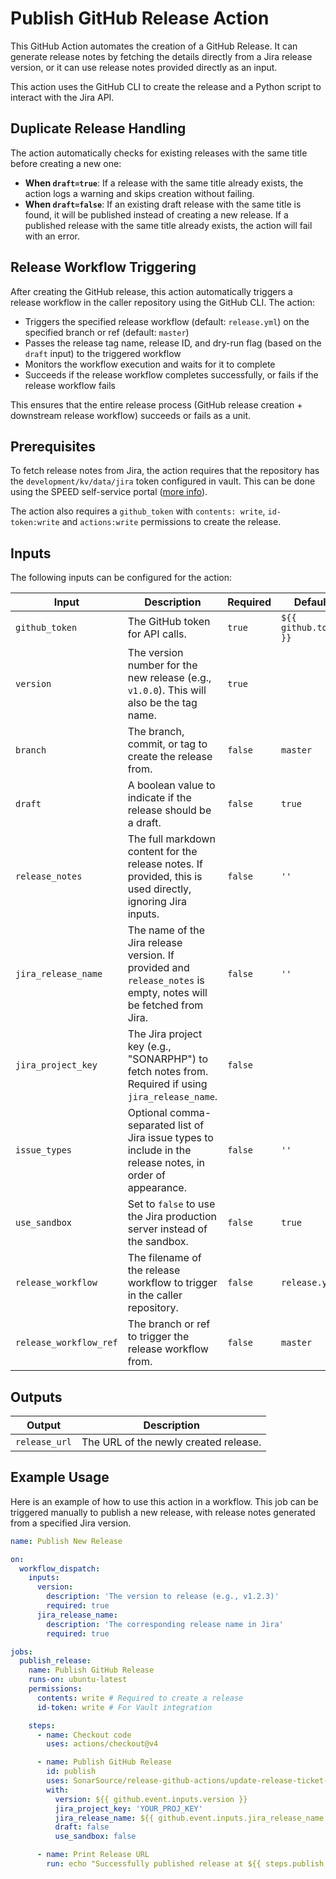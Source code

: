 # Publish GitHub Release Action

This GitHub Action automates the creation of a GitHub Release. It can generate release notes by fetching the details
directly from a Jira release version, or it can use release notes provided directly as an input.

This action uses the GitHub CLI to create the release and a Python script to interact with the Jira API.

## Duplicate Release Handling

The action automatically checks for existing releases with the same title before creating a new one:

- **When `draft=true`**: If a release with the same title already exists, the action logs a warning and skips creation without failing.
- **When `draft=false`**: If an existing draft release with the same title is found, it will be published instead of creating a new release. If a published release with the same title already exists, the action will fail with an error.

## Release Workflow Triggering

After creating the GitHub release, this action automatically triggers a release workflow in the caller repository using the GitHub CLI. The action:

- Triggers the specified release workflow (default: `release.yml`) on the specified branch or ref (default: `master`)
- Passes the release tag name, release ID, and dry-run flag (based on the `draft` input) to the triggered workflow
- Monitors the workflow execution and waits for it to complete
- Succeeds if the release workflow completes successfully, or fails if the release workflow fails

This ensures that the entire release process (GitHub release creation + downstream release workflow) succeeds or fails as a unit.

## Prerequisites

To fetch release notes from Jira, the action requires that the repository has the `development/kv/data/jira` token
configured in vault.
This can be done using the SPEED self-service
portal ([more info](https://xtranet-sonarsource.atlassian.net/wiki/spaces/Platform/pages/3553787989/Manage+Vault+Policy+-+SPEED)).

The action also requires a `github_token` with `contents: write`, `id-token:write` and `actions:write` permissions to create the release. 

## Inputs

The following inputs can be configured for the action:

| Input                  | Description                                                                                                      | Required | Default               |
|------------------------|------------------------------------------------------------------------------------------------------------------|----------|-----------------------|
| `github_token`         | The GitHub token for API calls.                                                                                  | `true`   | `${{ github.token }}` |
| `version`              | The version number for the new release (e.g., `v1.0.0`). This will also be the tag name.                         | `true`   |                       |
| `branch`               | The branch, commit, or tag to create the release from.                                                           | `false`  | `master`              |
| `draft`                | A boolean value to indicate if the release should be a draft.                                                    | `false`  | `true`                |
| `release_notes`        | The full markdown content for the release notes. If provided, this is used directly, ignoring Jira inputs.       | `false`  | `''`                  |
| `jira_release_name`    | The name of the Jira release version. If provided and `release_notes` is empty, notes will be fetched from Jira. | `false`  | `''`                  |
| `jira_project_key`     | The Jira project key (e.g., "SONARPHP") to fetch notes from. Required if using `jira_release_name`.              | `false`  |                       |
| `issue_types`          | Optional comma-separated list of Jira issue types to include in the release notes, in order of appearance.       | `false`  | `''`                  |
| `use_sandbox`          | Set to `false` to use the Jira production server instead of the sandbox.                                         | `false`  | `true`                |
| `release_workflow`     | The filename of the release workflow to trigger in the caller repository.                                        | `false`  | `release.yml`         |
| `release_workflow_ref` | The branch or ref to trigger the release workflow from.                                                          | `false`  | `master`              |

## Outputs

| Output        | Description                           |
|---------------|---------------------------------------|
| `release_url` | The URL of the newly created release. |

## Example Usage

Here is an example of how to use this action in a workflow. This job can be triggered manually to publish a new release,
with release notes generated from a specified Jira version.

```yaml
name: Publish New Release

on:
  workflow_dispatch:
    inputs:
      version:
        description: 'The version to release (e.g., v1.2.3)'
        required: true
      jira_release_name:
        description: 'The corresponding release name in Jira'
        required: true

jobs:
  publish_release:
    name: Publish GitHub Release
    runs-on: ubuntu-latest
    permissions:
      contents: write # Required to create a release
      id-token: write # For Vault integration

    steps:
      - name: Checkout code
        uses: actions/checkout@v4

      - name: Publish GitHub Release
        id: publish
        uses: SonarSource/release-github-actions/update-release-ticket-status@master
        with:
          version: ${{ github.event.inputs.version }}
          jira_project_key: 'YOUR_PROJ_KEY'
          jira_release_name: ${{ github.event.inputs.jira_release_name }}
          draft: false
          use_sandbox: false

      - name: Print Release URL
        run: echo "Successfully published release at ${{ steps.publish.outputs.release_url }}"
```
